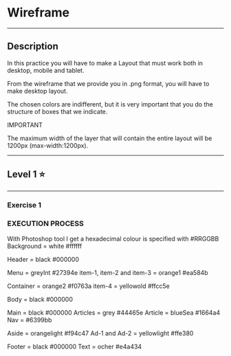 # Wireframe

---

## Description

In this practice you will have to make a Layout that must work both in desktop, mobile and tablet.

From the wireframe that we provide you in .png format, you will have to make desktop layout.

The chosen colors are indifferent, but it is very important that you do the structure of boxes that we indicate.

IMPORTANT

The maximum width of the layer that will contain the entire layout will be 1200px (max-width:1200px).

---

## Level 1 :star:

---

### Exercise 1

### EXECUTION PROCESS

With Photoshop tool I get a hexadecimal colour is specified with #RRGGBB
Background = white #ffffff

Header = black #000000

Menu = greyInt #27394e item-1, item-2 and item-3 = orange1 #ea584b

Container = orange2 #f0763a item-4 = yellowold #ffcc5e

Body = black #000000

Main = black #000000 Articles = grey #44465e Article = blueSea #1664a4 Nav = #6399bb

Aside = orangelight #f94c47 Ad-1 and Ad-2 = yellowlight #ffe380

Footer = black #000000 Text = ocher #e4a434
